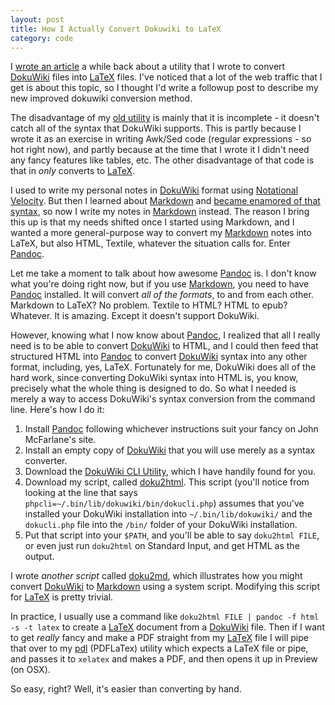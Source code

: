 ```yaml
---
layout: post
title: How I Actually Convert Dokuwiki to LaTeX
category: code
---
```


I [wrote an article](http://donaldmerand.com/code/2011/07/18/dokuwiki-to-latex-converter.html) a while back about a utility that I wrote to convert [DokuWiki] files into [LaTeX] files. I've noticed that a lot of the web traffic that I get is about this topic, so I thought I'd write a followup post to describe my new improved dokuwiki conversion method.

The disadvantage of my [old utility](https://gist.github.com/2414353) is mainly that it is incomplete - it doesn't catch all of the syntax that DokuWiki supports. This is partly because I wrote it as an exercise in writing Awk/Sed code (regular expressions - so hot right now), and partly because at the time that I wrote it I didn't need any fancy features like tables, etc. The other disadvantage of that code is that in *only* converts to [LaTeX].

I used to write my personal notes in [DokuWiki] format using [Notational Velocity]. But then I learned about [Markdown] and [became enamored of that syntax](http://donaldmerand.com/code/2011/09/20/tsv-the-best-spreadsheet-format.html), so now I write my notes in [Markdown] instead. The reason I bring this up is that my needs shifted once I started using Markdown, and I wanted a more general-purpose way to convert my [Markdown] notes into LaTeX, but also HTML, Textile, whatever the situation calls for. Enter [Pandoc].

Let me take a moment to talk about how awesome [Pandoc] is. I don't know what you're doing right now, but if you use [Markdown], you need to have [Pandoc] installed. It will convert *all of the formats*, to and from each other. Markdown to LaTeX? No problem. Textile to HTML? HTML to epub? Whatever. It is amazing. Except it doesn't support DokuWiki.

However, knowing what I now know about [Pandoc], I realized that all I really need is to be able to convert [DokuWiki] to HTML, and I could then feed that structured HTML into [Pandoc] to convert [DokuWiki] syntax into any other format, including, yes, LaTeX. Fortunately for me, DokuWiki does all of the hard work, since converting DokuWiki syntax into HTML is, you know, precisely what the whole thing is designed to do. So what I needed is merely a way to access DokuWiki's syntax conversion from the command line. Here's how I do it:

1. Install [Pandoc] following whichever instructions suit your fancy on John McFarlane's site.
2. Install an empty copy of [DokuWiki] that you will use merely as a syntax converter.
3. Download the [DokuWiki CLI Utility](http://www.dokuwiki.org/tips:dokuwiki_parser_cli), which I have handily found for you.
4. Download my script, called [doku2html](https://github.com/dmerand/dlm-dot-bin/blob/master/doku2html). This script (you'll notice from looking at the line that says `phpcli=~/.bin/lib/dokuwiki/bin/dokucli.php`) assumes that you've installed your DokuWiki installation into `~/.bin/lib/dokuwiki/` and the `dokucli.php` file into the `/bin/` folder of your DokuWiki installation.
5. Put that script into your `$PATH`, and you'll be able to say `doku2html FILE`, or even just run `doku2html` on Standard Input, and get HTML as the output.

I wrote *another script* called [doku2md](https://github.com/dmerand/dlm-dot-bin/blob/master/doku2md), which illustrates how you might convert [DokuWiki] to [Markdown] using a system script. Modifying this script for [LaTeX] is pretty trivial.

In practice, I usually use a command like `doku2html FILE | pandoc -f html -s -t latex` to create a [LaTeX] document from a [DokuWiki] file. Then if I want to get *really* fancy and make a PDF straight from my [LaTeX] file I will pipe that over to my [pdl](https://github.com/dmerand/dlm-dot-bin/blob/master/pdl) (PDFLaTex) utility which expects a LaTeX file or pipe, and passes it to `xelatex` and makes a PDF, and then opens it up in Preview (on OSX).

So easy, right? Well, it's easier than converting by hand.

[DokuWiki]: http://dokuwiki.org
[LaTeX]: http://www.latex-project.org
[Markdown]: http://daringfireball.net/projects/markdown
[Notational Velocity]: http://notational.net
[Pandoc]: http://johnmacfarlane.net/pandoc
